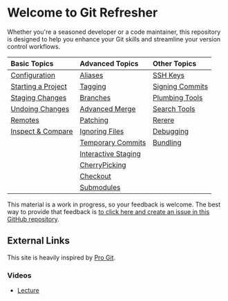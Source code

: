 # Welcome to Git Refresher

Whether you're a seasoned developer or a code maintainer, this repository is designed to help you enhance your Git skills and streamline your version control workflows.

<center>

|                  Basic Topics                  |                      Advanced Topics                      |            Other Topics             |
| :--------------------------------------------- | :-------------------------------------------------------- | :---------------------------------- |
| [Configuration](Basics/git_configuration.md)   | [Aliases](Advanced/git_alias.md)                          | [SSH Keys](Github/git_ssh.md)       |
| [Starting a Project](Basics/git_start.md)      | [Tagging](Advanced/git_tagging.md)                        | [Signing Commits](More/git_sign.md) |
| [Staging Changes](Basics/git_stage.md)         | [Branches](Advanced/git_branch.md)                        | [Plumbing Tools](More/plumbing.md)  |
| [Undoing Changes](Basics/git_undoingthings.md) | [Advanced Merge](Advanced/git_advmerge.md)                | [Search Tools](More/git_search.md)  |
| [Remotes](Basics/git_remotes.md)               | [Patching](Advanced/git_patches.md)                       | [Rerere](More/git_rerere.md)        |
| [Inspect & Compare](Basics/git_inspect.md)     | [Ignoring Files](Advanced/git_ignore.md)                  | [Debugging](More/git_debug.md)      |
|                                                | [Temporary Commits](Advanced/git_stash.md)                | [Bundling](More/git_bundle.md)      |
|                                                | [Interactive Staging](Advanced/git_interactivestaging.md) |                                     |
|                                                | [CherryPicking](Advanced/git_checkout.md)                 |                                     |
|                                                | [Checkout](Advanced/git_stash.md)                         |                                     |
|                                                | [Submodules](Advanced/git_submodules.md)                  |                                     |

</center>

This material is a work in progress, so your feedback is welcome. The best way to provide that feedback is [to click here and create an issue in this GitHub repository](https://github.com/ArceLopera/git_refresher/issues).

## External Links

This site is heavily inspired by [Pro Git](https://git-scm.com/book/en/v2).


### Videos

+ [Lecture](https://www.youtube.com/watch?v=2sjqTHE0zok&list=PLyzOVJj3bHQuloKGG59rS43e29ro7I57J)
